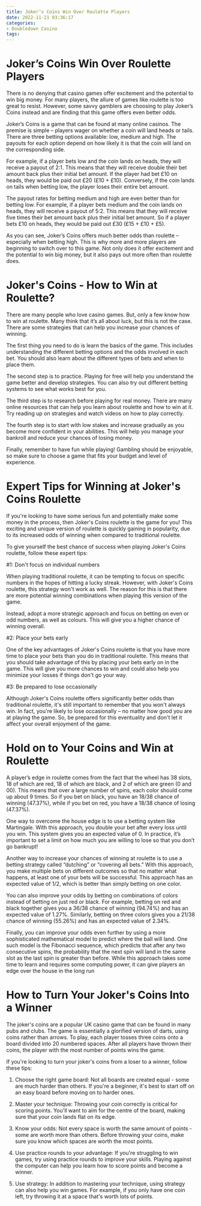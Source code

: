 ```yaml
---
title: Joker’s Coins Win Over Roulette Players 
date: 2022-11-21 03:36:17
categories:
- Doubledown Casino
tags:
---
```



#  Joker’s Coins Win Over Roulette Players 

There is no denying that casino games offer excitement and the potential to win big money. For many players, the allure of games like roulette is too great to resist. However, some savvy gamblers are choosing to play Joker’s Coins instead and are finding that this game offers even better odds.

Joker’s Coins is a game that can be found at many online casinos. The premise is simple – players wager on whether a coin will land heads or tails. There are three betting options available: low, medium and high. The payouts for each option depend on how likely it is that the coin will land on the corresponding side.

For example, if a player bets low and the coin lands on heads, they will receive a payout of 2:1. This means that they will receive double their bet amount back plus their initial bet amount. If the player had bet £10 on heads, they would be paid out £20 (£10 + £10). Conversely, if the coin lands on tails when betting low, the player loses their entire bet amount.

The payout rates for betting medium and high are even better than for betting low. For example, if a player bets medium and the coin lands on heads, they will receive a payout of 5:2. This means that they will receive five times their bet amount back plus their initial bet amount. So if a player bets £10 on heads, they would be paid out £30 (£15 + £10 + £5).

As you can see, Joker’s Coins offers much better odds than roulette – especially when betting high. This is why more and more players are beginning to switch over to this game. Not only does it offer excitement and the potential to win big money, but it also pays out more often than roulette does.

#  Joker's Coins - How to Win at Roulette? 

There are many people who love casino games. But, only a few know how to win at roulette. Many think that it’s all about luck, but this is not the case. There are some strategies that can help you increase your chances of winning.

The first thing you need to do is learn the basics of the game. This includes understanding the different betting options and the odds involved in each bet. You should also learn about the different types of bets and when to place them.

The second step is to practice. Playing for free will help you understand the game better and develop strategies. You can also try out different betting systems to see what works best for you.

The third step is to research before playing for real money. There are many online resources that can help you learn about roulette and how to win at it. Try reading up on strategies and watch videos on how to play correctly.

The fourth step is to start with low stakes and increase gradually as you become more confident in your abilities. This will help you manage your bankroll and reduce your chances of losing money.

Finally, remember to have fun while playing! Gambling should be enjoyable, so make sure to choose a game that fits your budget and level of experience.

#  Expert Tips for Winning at Joker's Coins Roulette 

If you're looking to have some serious fun and potentially make some money in the process, then Joker's Coins roulette is the game for you! This exciting and unique version of roulette is quickly gaining in popularity, due to its increased odds of winning when compared to traditional roulette.

To give yourself the best chance of success when playing Joker's Coins roulette, follow these expert tips:

#1: Don't focus on individual numbers

When playing traditional roulette, it can be tempting to focus on specific numbers in the hopes of hitting a lucky streak. However, with Joker's Coins roulette, this strategy won't work as well. The reason for this is that there are more potential winning combinations when playing this version of the game.

Instead, adopt a more strategic approach and focus on betting on even or odd numbers, as well as colours. This will give you a higher chance of winning overall.

#2: Place your bets early

One of the key advantages of Joker's Coins roulette is that you have more time to place your bets than you do in traditional roulette. This means that you should take advantage of this by placing your bets early on in the game. This will give you more chances to win and could also help you minimize your losses if things don't go your way.

#3: Be prepared to lose occasionally

Although Joker's Coins roulette offers significantly better odds than traditional roulette, it's still important to remember that you won't always win. In fact, you're likely to lose occasionally – no matter how good you are at playing the game. So, be prepared for this eventuality and don't let it affect your overall enjoyment of the game.

#  Hold on to Your Coins and Win at Roulette 

A player’s edge in roulette comes from the fact that the wheel has 38 slots, 18 of which are red, 18 of which are black, and 2 of which are green (0 and 00). This means that over a large number of spins, each color should come up about 9 times. So if you bet on black, you have an 18/38 chance of winning (47.37%), while if you bet on red, you have a 18/38 chance of losing (47.37%). 

One way to overcome the house edge is to use a betting system like Martingale. With this approach, you double your bet after every loss until you win. This system gives you an expected value of 0. In practice, it’s important to set a limit on how much you are willing to lose so that you don’t go bankrupt!

Another way to increase your chances of winning at roulette is to use a betting strategy called “dutching” or “covering all bets.” With this approach, you make multiple bets on different outcomes so that no matter what happens, at least one of your bets will be successful. This approach has an expected value of 1/2, which is better than simply betting on one color.

You can also improve your odds by betting on combinations of colors instead of betting on just red or black. For example, betting on red and black together gives you a 36/38 chance of winning (94.74%) and has an expected value of 1.27%. Similarly, betting on three colors gives you a 21/38 chance of winning (55.26%) and has an expected value of 2.34%.

Finally, you can improve your odds even further by using a more sophisticated mathematical model to predict where the ball will land. One such model is the Fibonacci sequence, which predicts that after any two consecutive spins, the probability that the next spin will land in the same slot as the last spin is greater than before. While this approach takes some time to learn and requires some computing power, it can give players an edge over the house in the long run

#  How to Turn Your Joker's Coins Into a Winner

The joker's coins are a popular UK casino game that can be found in many pubs and clubs. The game is essentially a glorified version of darts, using coins rather than arrows. To play, each player tosses three coins onto a board divided into 20 numbered spaces. After all players have thrown their coins, the player with the most number of points wins the game.

If you're looking to turn your joker's coins from a loser to a winner, follow these tips:

1) Choose the right game board: Not all boards are created equal - some are much harder than others. If you're a beginner, it's best to start off on an easy board before moving on to harder ones.

2) Master your technique: Throwing your coin correctly is critical for scoring points. You'll want to aim for the centre of the board, making sure that your coin lands flat on its edge.

3) Know your odds: Not every space is worth the same amount of points - some are worth more than others. Before throwing your coins, make sure you know which spaces are worth the most points.

4) Use practice rounds to your advantage: If you're struggling to win games, try using practice rounds to improve your skills. Playing against the computer can help you learn how to score points and become a winner.

5) Use strategy: In addition to mastering your technique, using strategy can also help you win games. For example, if you only have one coin left, try throwing it at a space that's worth lots of points.